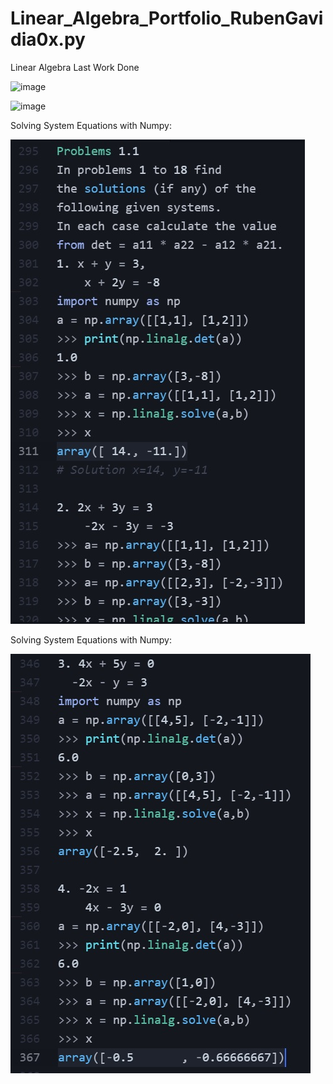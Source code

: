 # Linear_Algebra_Portfolio_RubenGavidia0x.py
Linear Algebra Last Work Done

![image](https://user-images.githubusercontent.com/35381213/133936398-f5202e67-7b50-4a35-b981-e9375cfcfa1c.png)

![image](https://user-images.githubusercontent.com/35381213/133936515-0c253316-b856-4da0-892c-448dd33e4701.png)



Solving System Equations with Numpy:

![numpy solving system of equations](https://github.com/RubenGavidia/Linear_Algebra_Portfolio_RubenGavidia0x.py/blob/main/Augustin-Louis-Cauchy.py/Solving%20System%20Equations.jpg?raw=true)


Solving System Equations with Numpy:

![numpy solving system of equations2](https://github.com/RubenGavidia/Linear_Algebra_Portfolio_RubenGavidia0x.py/blob/main/Augustin-Louis-Cauchy.py/Solving%20System%20Equations1.jpg?raw=true)
